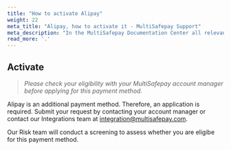 ```yaml
---
title: "How to activate Alipay"
weight: 22
meta_title: "Alipay, how to activate it - MultiSafepay Support"
meta_description: "In the MultiSafepay Documentation Center all relevant information regarding our Plugins and API. As well as Support pages for Payment Method, Tools and General Questions. You can also find the contact details of our Support Team and Integration Team."
read_more: '.'
---
```


## Activate 
>_Please check your eligibility with your MultiSafepay account manager before applying for this payment method._

Alipay is an additional payment method. Therefore, an application is required. Submit your request by contacting your account manager or contact our Integrations team at <integration@multisafepay.com>.

Our Risk team will conduct a screening to assess whether you are eligibe for this payment method.
